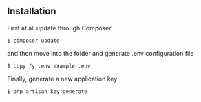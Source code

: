 

## Installation

First at all update through Composer.

```
$ composer update
```

and then move into the folder and generate .env configuration file

```
$ copy /y .env.example .env
```

Finally, generate a new application key

```
$ php artisan key:generate
```
